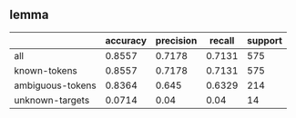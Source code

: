 
## lemma

|                  | accuracy | precision | recall | support |
|------------------|----------|-----------|--------|---------|
| all              | 0.8557   | 0.7178    | 0.7131 | 575     |
| known-tokens     | 0.8557   | 0.7178    | 0.7131 | 575     |
| ambiguous-tokens | 0.8364   | 0.645     | 0.6329 | 214     |
| unknown-targets  | 0.0714   | 0.04      | 0.04   | 14      |

